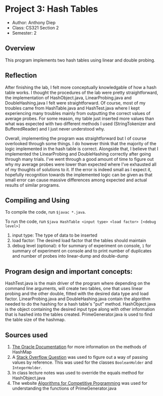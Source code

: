# Project 3: Hash Tables
- Author: Anthony Diep
- Class: CS321 Section 2
- Semester: 2

## Overview
This program implements two hash tables using linear and double probing.

## Reflection
After finishing the lab, I felt more conceptually knowledgable of how a hash table works. I thought the procedures of the lab were pretty straightforward, the implementation of HashObject.java, LinearProbing.java and DoubleHashing.java I felt were straightforward. Of course, most of my troubles came from HashTable.java and HashTest.java where I kept experiencing many troubles mainly from outputting the correct values of average probes. For some reason, my table just inserted more values than what was expected with two different methods I used (StringTokenizer and BufferedReader) and I just never understood why. 

Overall, implementing the program was straightforward but I of course overlooked through some things. I do however think that the majority of the logic implemented in the hash table is correct. Alongside that, I believe that I implemented the LinearProbing and DoubleHashing correctly after going through many trials. I've went through a good amount of time to figure out why my average probes were lower than expected where I've exhausted all of my thoughts of solutions to it. If the error is indeed small as I expect it, hopefully recognition towards the implemented logic can be given as that small error can cause massive differences among expected and actual results of similar programs.

## Compiling and Using
To compile the code, run `$javac *.java`.


To run the code, run `$java HashTable <input type> <load factor> [<debug level>]`
1. input type: The type of data to be inserted
2. load factor: The desired load factor that the tables should maintain
3. debug level (optional): `0` for summary of experiment on console, `1` for summary of experiment on console and to print number of duplicates and number of probes into linear-dump and double-dump
    
## Program design and important concepts:
HashTest.java is the main driver of the program where depending on the command line arguments, will create two tables, one that uses linear probing and the other double, fitted with the desired data type and load factor. LinearProbing.java and DoubleHashing.java contain the algorithm needed to do the hashing for a hash table's "put" method. HashObject.java is the object containing the desired input type along with other information that is hashed into the tables created. PrimeGenerator.java is used to find the table size of the hashmap.
  
## Sources used
1. [The Oracle Documentation]( https://docs.oracle.com/javase/8/docs/api/java/util/HashMap.htm) for more information on the methods of HashMap
2. A [Stack Overflow Question](https://stackoverflow.com/questions/20647969/change-boolean-values) was used to figure out a way of passing values by reference. This was used for the classes `BooleanHolder` and `IntegerHolder`.
3. In class lecture notes was used to override the equals method for HashObject.java
4. The website [Algorithms for Competitive Programming](https://cp-algorithms.web.app/algebra/primality_tests.html) was used for understanding the functions of PrimeGenerator.java


  
  
